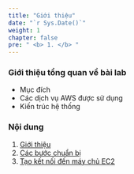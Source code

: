 ```yaml
---
title: "Giới thiệu"
date: "`r Sys.Date()`"
weight: 1
chapter: false
pre: " <b> 1. </b> "
---
```


### Giới thiệu tổng quan về bài lab

- Mục đích
- Các dịch vụ AWS được sử dụng
- Kiến trúc hệ thống

### Nội dung

1.  [Giới thiệu](1.1-purpose/)
2.  [Các bước chuẩn bị](1.2-services/)
3.  [Tạo kết nối đến máy chủ EC2](1.3-architecture/)
